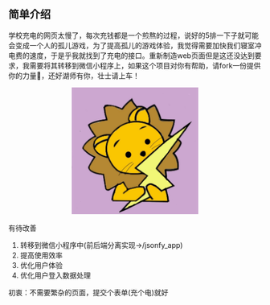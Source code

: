## 简单介绍

学校充电的网页太慢了，每次充钱都是一个煎熬的过程，说好的5排一下子就可能会变成一个人的孤儿游戏，为了提高孤儿的游戏体验，我觉得需要加快我们寝室冲电费的速度，于是乎我就找到了充电的接口。重新制造web页面但是这还没达到要求，我需要将其转移到微信小程序上，如果这个项目对你有帮助，请fork一份提供你的力量💪，还好湖师有你，壮士请上车！

<div align=center><img src="images\lion.jpg" width="50%" /></div>



有待改善

1. 转移到微信小程序中(前后端分离实现->/jsonfy_app)
2. 提高使用效率 
3. 优化用户体验
4. 优化用户登入数据处理


初衷：不需要繁杂的页面，提交个表单(充个电)就好
